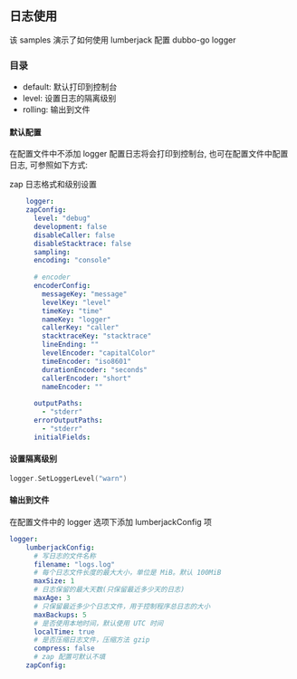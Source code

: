 ## 日志使用

 该 samples 演示了如何使用 lumberjack 配置 dubbo-go logger

### 目录

* default:  默认打印到控制台
* level:    设置日志的隔离级别
* rolling:  输出到文件

#### 默认配置

在配置文件中不添加 logger 配置日志将会打印到控制台, 也可在配置文件中配置日志, 可参照如下方式: 

zap 日志格式和级别设置
```yaml
    logger:
    zapConfig:
      level: "debug"
      development: false
      disableCaller: false
      disableStacktrace: false
      sampling:
      encoding: "console"
    
      # encoder
      encoderConfig:
        messageKey: "message"
        levelKey: "level"
        timeKey: "time"
        nameKey: "logger"
        callerKey: "caller"
        stacktraceKey: "stacktrace"
        lineEnding: ""
        levelEncoder: "capitalColor"
        timeEncoder: "iso8601"
        durationEncoder: "seconds"
        callerEncoder: "short"
        nameEncoder: ""
    
      outputPaths:
        - "stderr"
      errorOutputPaths:
        - "stderr"
      initialFields:
```

#### 设置隔离级别

```go
logger.SetLoggerLevel("warn")
```

#### 输出到文件

在配置文件中的 logger 选项下添加 lumberjackConfig 项

```yaml
logger:
    lumberjackConfig:
      # 写日志的文件名称
      filename: "logs.log"
      # 每个日志文件长度的最大大小，单位是 MiB。默认 100MiB
      maxSize: 1
      # 日志保留的最大天数(只保留最近多少天的日志)
      maxAge: 3
      # 只保留最近多少个日志文件，用于控制程序总日志的大小
      maxBackups: 5
      # 是否使用本地时间，默认使用 UTC 时间
      localTime: true
      # 是否压缩日志文件，压缩方法 gzip
      compress: false
      # zap 配置可默认不填
    zapConfig:
```